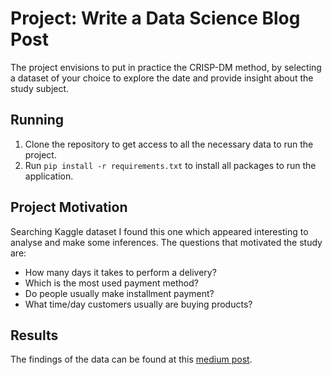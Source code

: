 #  Project: Write a Data Science Blog Post


The project envisions to put in practice the CRISP-DM method, by selecting a dataset of your choice to explore the date and provide insight about the study subject.



## Running


1. Clone the repository to get access to all the necessary data to run the project.
2. Run  `pip install -r requirements.txt` to install all packages to run the application.

## Project Motivation
Searching Kaggle dataset I found this one which appeared interesting to analyse and make some inferences. The questions that motivated the study are:
-   How many days it takes to perform a delivery?
-   Which is the most used payment method?
-   Do people usually make installment payment?
-   What time/day customers usually are buying products?

 
 ## Results
 The findings of the data can be found at this [medium post](https://medium.com/@juliacaria/according-to-the-2017-global-online-consumer-report-for-43-of-the-customers-one-of-the-most-57751daa654d).
